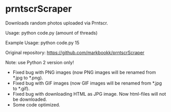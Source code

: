 # prntscrScraper
Downloads random photos uploaded via Prntscr.

Usage:
python code.py (amount of threads)

Example Usage:
python code.py 15

Original repository: https://github.com/markbookk/prntscrScraper

Note: use Python 2 version only!

- Fixed bug with PNG images (now PNG images will be renamed from *.jpg to *.png).
- Fixed bug with GIF images (now GIF images will be renamed from *.jpg to *.gif).
- Fixed bug with downloading HTML as JPG image. Now html-files will not be downloaded.
- Some code optimized.
